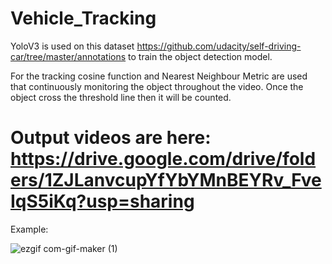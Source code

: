 # Vehicle_Tracking

YoloV3 is used on this dataset https://github.com/udacity/self-driving-car/tree/master/annotations to train the object detection model.

For the tracking cosine function and Nearest Neighbour Metric are used that continuously monitoring the object throughout the video. Once the object cross the threshold line then it will be counted.

# Output videos are here: https://drive.google.com/drive/folders/1ZJLanvcupYfYbYMnBEYRv_FveIqS5iKq?usp=sharing

Example:


![ezgif com-gif-maker (1)](https://user-images.githubusercontent.com/68200424/113497983-5c041780-9526-11eb-9f8f-b438d3dc87a7.gif)

